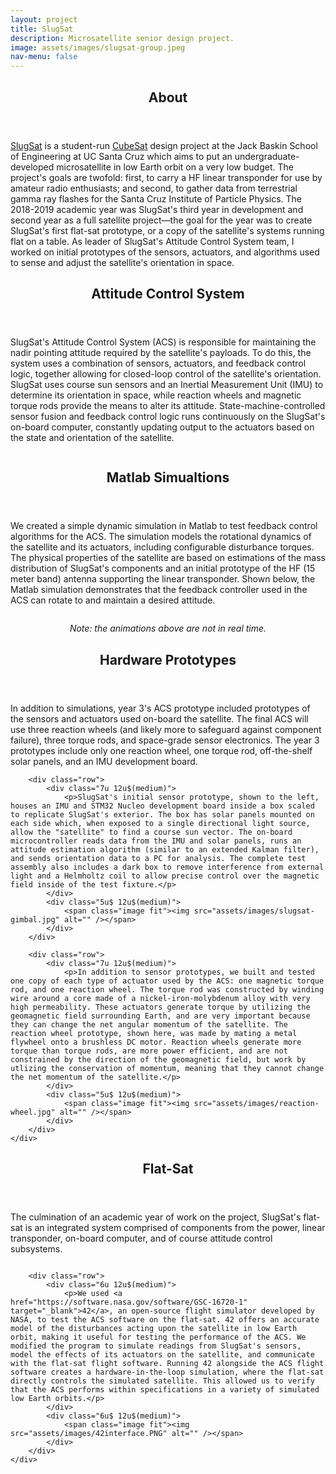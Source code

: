 ```yaml
---
layout: project
title: SlugSat
description: Microsatellite senior design project.
image: assets/images/slugsat-group.jpeg
nav-menu: false
---
```

<section id="about">
	<div class="inner">
		<header class="major">
			<h2>About</h2>
		</header>
		<p><a href="https://slugsat.soe.ucsc.edu/home-page" target="_blank">SlugSat</a> is a student-run <a href="http://www.cubesat.org/" target="_blank">CubeSat</a> design project at the Jack Baskin School of Engineering at UC Santa Cruz which aims to put an undergraduate-developed microsatellite in low Earth orbit on a very low budget. The project's goals are twofold: first, to carry a HF linear transponder for use by amateur radio enthusiasts; and second, to gather data from terrestrial gamma ray flashes for the Santa Cruz Institute of Particle Physics. The 2018-2019 academic year was SlugSat's third year in development and second year as a full satellite project&#8212;the goal for the year was to create SlugSat's first flat-sat prototype, or a copy of the satellite's systems running flat on a table. As leader of SlugSat's Attitude Control System team, I worked on initial prototypes of the sensors, actuators, and algorithms used to sense and adjust the satellite's orientation in space.</p>
	</div>
</section>

<!-- Attitude Control System (One) -->
<section id="one">
	<div class="inner">
		<header class="major">
			<h2>Attitude Control System</h2>
		</header>
		<div class="row">
			<div class="7u 12u$(medium)">
				<p>SlugSat's Attitude Control System (ACS) is responsible for maintaining the nadir pointing attitude required by the satellite's payloads. To do this, the system uses a combination of sensors, actuators, and feedback control logic, together allowing for closed-loop control of the satellite's orientation. SlugSat uses course sun sensors and an Inertial Measurement Unit (IMU) to determine its orientation in space, while reaction wheels and magnetic torque rods provide the means to alter its attitude. State-machine-controlled sensor fusion and feedback control logic runs continuously on the SlugSat's on-board computer, constantly updating output to the actuators based on the state and orientation of the satellite.</p>
			</div>
			<div class="5u$ 12u$(medium)">
				<span class="image fit"><img src="assets/images/acs-blockdiagram.png" alt="" /></span>
			</div>
		</div>
	</div>
</section>

<!-- Matlab Simulations (Two) -->
<section id="two">
	<div class="inner">	
		<header class="major">
			<h2>Matlab Simualtions</h2>
		</header>
		<p>We created a simple dynamic simulation in Matlab to test feedback control algorithms for the ACS. The simulation models the rotational dynamics of the satellite and its actuators, including configurable disturbance torques. The physical properties of the satellite are based on estimations of the mass distribution of SlugSat's components and an initial prototype of the HF (15 meter band) antenna supporting the linear transponder. Shown below, the Matlab simulation demonstrates that the feedback controller used in the ACS can rotate to and maintain a desired attitude.</p>
		<div class="row">
			<div class="6u 12u$(medium)">
				<span class="image fit"><img style="max-width: 560px" src="assets/images/cube.gif" alt="" /></span>
			</div>
			<div class="6u$ 12u$(medium)">
				<span class="image fit"><img style="max-width: 560px" src="assets/images/quiver.gif" alt="" /></span>
			</div>
		</div>
		<p style="text-align:center"><i>Note: the animations above are not in real time.</i></p>
	</div>
</section>

<!-- Hardware Prototypes (Three) -->
<section id="three">
	<div class="inner">
		<header class="major">
			<h2>Hardware Prototypes</h2>
		</header>
		<p>In addition to simulations, year 3's ACS prototype included prototypes of the sensors and actuators used on-board the satellite. The final ACS will use three reaction wheels (and likely more to safeguard against component failure), three torque rods, and space-grade sensor electronics. The year 3 prototypes include only one reaction wheel, one torque rod, off-the-shelf solar panels, and an IMU development board.</p>
		
		<div class="row">
			<div class="7u 12u$(medium)">
				<p>SlugSat's initial sensor prototype, shown to the left, houses an IMU and STM32 Nucleo development board inside a box scaled to replicate SlugSat's exterior. The box has solar panels mounted on each side which, when exposed to a single directional light source, allow the "satellite" to find a course sun vector. The on-board microcontroller reads data from the IMU and solar panels, runs an attitude estimation algorithm (similar to an extended Kalman filter), and sends orientation data to a PC for analysis. The complete test assembly also includes a dark box to remove interference from external light and a Helmholtz coil to allow precise control over the magnetic field inside of the test fixture.</p>
			</div>
			<div class="5u$ 12u$(medium)">
				<span class="image fit"><img src="assets/images/slugsat-gimbal.jpg" alt="" /></span>
			</div>
		</div>
		
		<div class="row">
			<div class="7u 12u$(medium)">
				<p>In addition to sensor prototypes, we built and tested one copy of each type of actuator used by the ACS: one magnetic torque rod, and one reaction wheel. The torque rod was constructed by winding wire around a core made of a nickel-iron-molybdenum alloy with very high permeability. These actuators generate torque by utilizing the geomagnetic field surrounding Earth, and are very important because they can change the net angular momentum of the satellite. The reaction wheel prototype, shown here, was made by mating a metal flywheel onto a brushless DC motor. Reaction wheels generate more torque than torque rods, are more power efficient, and are not constrained by the direction of the geomagnetic field, but work by utlizing the conservation of momentum, meaning that they cannot change the net momentum of the satellite.</p>
			</div>
			<div class="5u$ 12u$(medium)">
				<span class="image fit"><img src="assets/images/reaction-wheel.jpg" alt="" /></span>
			</div>
		</div>
	</div>
</section>

<!-- Flat-Sat (Four) -->
<section id="four">
	<div class="inner">
		<header class="major">
			<h2>Flat-Sat</h2>
		</header>
		<p>The culmination of an academic year of work on the project, SlugSat's flat-sat is an integrated system comprised of components from the power, linear transponder, on-board computer, and of course attitude control subsystems. </p>
		<div class="image fit">
			<img src="assets/images/flatsat.JPG" alt="" />
		</div>
		
		<div class="row">
			<div class="6u 12u$(medium)">
				<p>We used <a href="https://software.nasa.gov/software/GSC-16720-1" target="_blank">42</a>, an open-source flight simulator developed by NASA, to test the ACS software on the flat-sat. 42 offers an accurate model of the disturbances acting upon the satellite in low Earth orbit, making it useful for testing the performance of the ACS. We modified the program to simulate readings from SlugSat's sensors, model the effects of its actuators on the satellite, and communicate with the flat-sat flight software. Running 42 alongside the ACS flight software creates a hardware-in-the-loop simulation, where the flat-sat directly controls the simulated satellite. This allowed us to verify that the ACS performs within specifications in a variety of simulated low Earth orbits.</p>
			</div>
			<div class="6u$ 12u$(medium)">
				<span class="image fit"><img src="assets/images/42interface.PNG" alt="" /></span>
			</div>
		</div>
	</div>
</section>